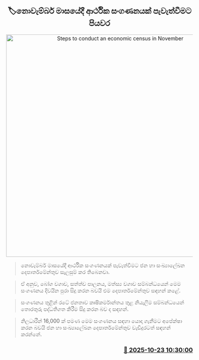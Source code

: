 <p align='center'><b><h2 align='center' title='Steps to conduct an economic census in November'>🏷නොවැම්බර් මාසයේදී ආර්ථික සංගණනයක් පැවැත්වීමට පියවර</h2></b></p>
<p align='center'><img src='https://helakuru.sgp1.cdn.digitaloceanspaces.com/esana/images/lib/people-colombo.jpg' width='600' alt='Steps to conduct an economic census in November'></p>

> නොවැම්බර් මාසයේදී ආර්ථික සංගණනයක් පැවැත්වීමට ජන හා සංඛ්‍යාලේඛන දෙපාර්තමේන්තුව සැලසුම් කර තිබෙනවා.

> ඒ අනුව, බෝග වගාව, සත්ත්ව පාලනය, මත්ස්‍ය වගාව සම්බන්ධයෙන් මෙම සංගණනය දිවයින පුරා සිදු කරන බවයි එම දෙපාර්තමේන්තුව සඳහන් කළේ.

> සංගණනය තුළින් රටේ ජනතාව කෘෂිකර්මාන්තය තුළ නියැලීම සම්බන්ධයෙන් තොරතුරු පද්ධතිගත කිරීම සිදු කරන බව ද සඳහන්.

> නිලධාරීන් 16,000 ක් පමණ මෙම සංගණනය සඳහා යොදා ගැනීමට අපේක්ෂා කරන බවයි ජන හා සංඛ්‍යාලේඛන දෙපාර්තමේන්තුව වැඩිදුරටත් සඳහන් කරන්නේ.



<h3 align='right'><a href='https://www.helakuru.lk/esana/p/114721/'>📅 2025-10-23 10:30:00</a></h3>
